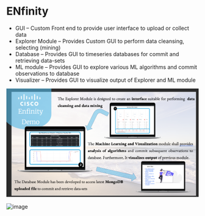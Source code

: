 # ENfinity

*	GUI – Custom Front end to provide user interface to upload or collect data
*	Explorer Module – Provides Custom GUI to perform data cleansing, selecting (mining)
*	Database – Provides GUI to timeseries databases for commit and retrieving data-sets
*	ML module – Provides GUI to explore various ML algorithms and commit observations to database
*	Visualizer – Provides GUI to visualize output of Explorer and ML module

![image](https://github.com/20gurpreet01/ENfinity/blob/master/Screenshot%202023-06-04%20at%202.05.29%20PM.png)

![image](https://user-images.githubusercontent.com/94775352/179418715-0e2b1f05-6cf5-4d19-a9bb-7b69c9b22b0e.png)
